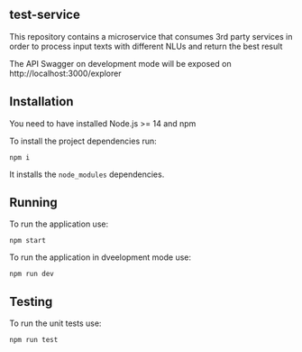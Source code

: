 ## test-service

This repository contains a microservice that consumes 3rd party services in order to process input texts with different NLUs and return the best result

The API Swagger on development mode will be exposed on http://localhost:3000/explorer

## Installation

You need to have installed Node.js >= 14 and npm

To install the project dependencies run:

```
npm i
```

It installs the `node_modules` dependencies.

## Running

To run the application use:

```
npm start
```

To run the application in dveelopment mode use:

```
npm run dev
```

## Testing

To run the unit tests use:

```
npm run test
```
